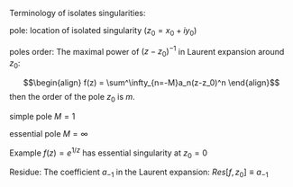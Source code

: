 Terminology of isolates singularities:

pole: location of isolated singularity $(z_0 = x_0 +iy_0)$

poles order: The maximal power of $(z-z_0)^{-1}$ in Laurent expansion around $z_0$:

$$\begin{align} f(z) = \sum^\infty_{n=-M}a_n(z-z_0)^n \end{align}$$
then the order of the pole $z_0$ is $m$.

simple pole $M=1$

essential pole $M= \infty$

Example $f(z)=e^{1/z}$ has essential singularity at $z_0=0$

Residue: The coefficient $a_{-1}$ in the Laurent expansion:  $Res[f,z_0] \equiv   a_{-1}$